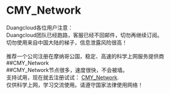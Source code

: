 # CMY_Network
Duangcloud各位用户注意：\
Duangcloud团队已经跑路，客服已经不回邮件，切勿再继续订阅。\
切勿使用来自中国大陆的梯子，信息泄露风险很高！\
\
推荐一个公司注册在摩纳哥公国，稳定、高速的科学上网服务提供商 ##CMY_Network\
##CMY_Network节点很多，速度很快，不会被墙。\
支持试用，现在就去注册试试： [CMY_Network](https://www.gotomony.com/register?aff=OTRA4M).\
仅供科学上网，学习交流使用。请遵守国家法律使用网络！
